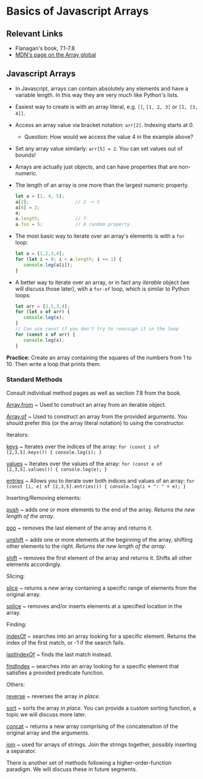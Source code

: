 # Basics of Javascript Arrays

## Relevant Links

- Flanagan's book, 7.1-7.8
- [MDN's page on the Array global](https://developer.mozilla.org/en-US/docs/Web/JavaScript/Reference/Global_Objects/Array)

## Javascript Arrays

- In Javascript, arrays can contain absolutely any elements and have a variable length. In this way they are very much like Python's lists.
- Easiest way to create is with an array literal, e.g. `[]`, `[1, 2, 3]` or `[1, [3, 4]]`.
- Access an array value via bracket notation: `arr[2]`. Indexing starts at 0.
    - Question: How would we access the value 4 in the example above?
- Set any array value similarly: `arr[5] = 2`. You can set values out of bounds!
- Arrays are actually just objects, and can have properties that are non-numeric.
- The length of an array is one more than the largest numeric property.

    ```js
    let a = [1, 4, 5];
    a[2];                 // 2 -> 5
    a[6] = 2;
    a;
    a.length;             // 7
    a.foo = 5;            // A random property.
    ```
- The most basic way to iterate over an array's elements is with a `for` loop:

    ```js
    let a = [1,2,3,4];
    for (let i = 0; i < a.length; i += 1) {
       console.log(a[i]);
    }
    ```
- A better way to iterate over an array, or in fact any *iterable* object (we will discuss those later), with a `for-of` loop, which is similar to Python loops:

    ```js
    let arr = [3,5,3,4];
    for (let x of arr) {
       console.log(x);
    }
    // Can use const if you don't try to reassign it in the loop
    for (const x of arr) {
       console.log(x);
    }
    ```

**Practice:** Create an array containing the squares of the numbers from 1 to 10. Then write a loop that prints them.

### Standard Methods

Consult individual method pages as well as section 7.8 from the book.

[Array.from](https://developer.mozilla.org/en-US/docs/Web/JavaScript/Reference/Global_Objects/Array/from)
  ~ Used to construct an array from an iterable object.

[Array.of](https://developer.mozilla.org/en-US/docs/Web/JavaScript/Reference/Global_Objects/Array/of)
  ~ Used to construct an array from the provided arguments. You should prefer this (or the array literal notation) to using the constructor.


Iterators:

[keys](https://developer.mozilla.org/en-US/docs/Web/JavaScript/Reference/Global_Objects/Array/keys)
  ~ Iterates over the indices of the array: `for (const i of [2,3,5].keys()) { console.log(i); }`

[values](https://developer.mozilla.org/en-US/docs/Web/JavaScript/Reference/Global_Objects/Array/values)
  ~ Iterates over the values of the array: `for (const e of [2,3,5].values()) { console.log(e); }`

[entries](https://developer.mozilla.org/en-US/docs/Web/JavaScript/Reference/Global_Objects/Array/entries)
  ~ Allows you to iterate over both indices and values of an array: `for (const [i, e] of [2,3,5].entries()) { console.log(i + ": " + e); }`

Inserting/Removing elements:

[push](https://developer.mozilla.org/en-US/docs/Web/JavaScript/Reference/Global_Objects/Array/push)
  ~ adds one or more elements to the end of the array. *Returns the new length of the array*.

[pop](https://developer.mozilla.org/en-US/docs/Web/JavaScript/Reference/Global_Objects/Array/pop)
  ~ removes the last element of the array and returns it.

[unshift](https://developer.mozilla.org/en-US/docs/Web/JavaScript/Reference/Global_Objects/Array/unshift)
  ~ adds one or more elements at the beginning of the array, shifting other elements to the right. *Returns the new length of the array*.

[shift](https://developer.mozilla.org/en-US/docs/Web/JavaScript/Reference/Global_Objects/Array/shift)
  ~ removes the first element of the array and returns it. Shifts all other elements accordingly.

Slicing:

[slice](https://developer.mozilla.org/en-US/docs/Web/JavaScript/Reference/Global_Objects/Array/slice)
  ~ returns a *new* array containing a specific range of elements from the original array.

[splice](https://developer.mozilla.org/en-US/docs/Web/JavaScript/Reference/Global_Objects/Array/splice)
  ~ removes and/or inserts elements at a specified location in the array.

Finding:

[indexOf](https://developer.mozilla.org/en-US/docs/Web/JavaScript/Reference/Global_Objects/Array/indexOf)
  ~ searches into an array looking for a specific element. Returns the index of the first match, or -1 if the search fails.

[lastIndexOf](https://developer.mozilla.org/en-US/docs/Web/JavaScript/Reference/Global_Objects/Array/lastIndexOf)
  ~ finds the last match instead.

[findIndex](https://developer.mozilla.org/en-US/docs/Web/JavaScript/Reference/Global_Objects/Array/findIndexf)
  ~ searches into an array looking for a specific element that satisfies a provided predicate function.

Others:

[reverse](https://developer.mozilla.org/en-US/docs/Web/JavaScript/Reference/Global_Objects/Array/reverse)
  ~ reverses the array *in place*.

[sort](https://developer.mozilla.org/en-US/docs/Web/JavaScript/Reference/Global_Objects/Array/sort)
  ~ sorts the array *in place*. You can provide a custom sorting function, a topic we will discuss more later.

[concat](https://developer.mozilla.org/en-US/docs/Web/JavaScript/Reference/Global_Objects/Array/concat)
  ~ returns a new array comprising of the concatenation of the original array and the arguments.

[join](https://developer.mozilla.org/en-US/docs/Web/JavaScript/Reference/Global_Objects/Array/join)
  ~ used for arrays of strings. Join the strings together, possibly inserting a separator.

There is another set of methods following a higher-order-function paradigm. We will discuss these in future segments.

